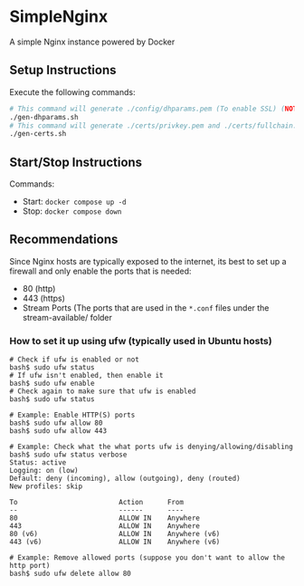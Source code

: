 # SimpleNginx
A simple Nginx instance powered by Docker

## Setup Instructions

Execute the following commands:

``` BASH
# This command will generate ./config/dhparams.pem (To enable SSL) (NOTE: This takes a while)
./gen-dhparams.sh 
# This command will generate ./certs/privkey.pem and ./certs/fullchain.pem (To enable SSL)
./gen-certs.sh
```

## Start/Stop Instructions

Commands:
* Start: `docker compose up -d`
* Stop: `docker compose down`

## Recommendations

Since Nginx hosts are typically exposed to the internet, its best to set up a firewall and only enable the ports that is needed:
* 80  (http)
* 443 (https)
* Stream Ports (The ports that are used in the `*.conf` files under the stream-available/ folder

### How to set it up using ufw (typically used in Ubuntu hosts)

``` 
# Check if ufw is enabled or not
bash$ sudo ufw status 
# If ufw isn't enabled, then enable it
bash$ sudo ufw enable
# Check again to make sure that ufw is enabled 
bash$ sudo ufw status

# Example: Enable HTTP(S) ports
bash$ sudo ufw allow 80
bash$ sudo ufw allow 443

# Example: Check what the what ports ufw is denying/allowing/disabling
bash$ sudo ufw status verbose
Status: active
Logging: on (low)
Default: deny (incoming), allow (outgoing), deny (routed)
New profiles: skip

To                         Action      From
--                         ------      ----
80                         ALLOW IN    Anywhere                  
443                        ALLOW IN    Anywhere                  
80 (v6)                    ALLOW IN    Anywhere (v6)             
443 (v6)                   ALLOW IN    Anywhere (v6)             

# Example: Remove allowed ports (suppose you don't want to allow the http port)
bash$ sudo ufw delete allow 80
```

